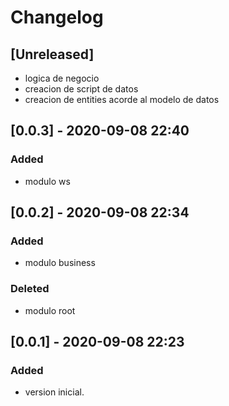 # Changelog

## [Unreleased]
- logica de negocio
- creacion de script de datos
- creacion de entities acorde al modelo de datos

## [0.0.3] - 2020-09-08 22:40
### Added
- modulo ws

## [0.0.2] - 2020-09-08 22:34
### Added
- modulo business

### Deleted
- modulo root

## [0.0.1] - 2020-09-08 22:23
### Added
- version inicial.
